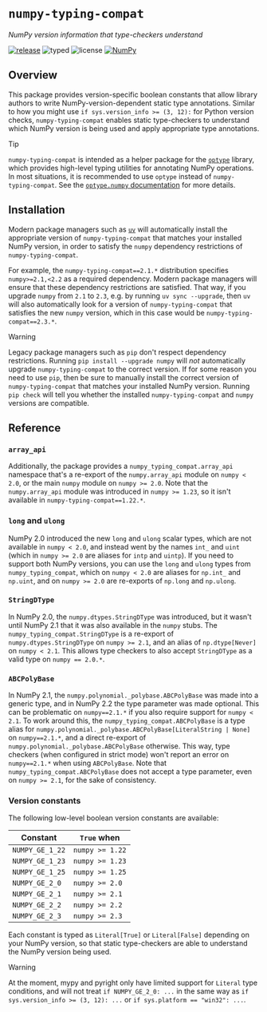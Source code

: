 # `numpy-typing-compat`

*NumPy version information that type-checkers understand*

[![release](https://img.shields.io/github/v/release/jorenham/numpy-typing-compat?style=flat-square&color=333)][RELEASES]
![typed](https://img.shields.io/pypi/types/numpy-typing-compat?style=flat-square&color=333)
![license](https://img.shields.io/github/license/jorenham/numpy-typing-compat?style=flat-square&color=333)
[![NumPy](https://img.shields.io/badge/NumPy-013243?logo=NumPy&style=flat-square&logoColor=4D77CF&color=333)][NP]

## Overview

This package provides version-specific boolean constants that allow library authors to
write NumPy-version-dependent static type annotations. Similar to how you might use
`if sys.version_info >= (3, 12):` for Python version checks, `numpy-typing-compat`
enables static type-checkers to understand which NumPy version is being used and apply
appropriate type annotations.

> [!TIP]
> `numpy-typing-compat` is intended as a helper package for the [`optype`][OP] library,
> which provides high-level typing utilities for annotating NumPy operations.
> In most situations, it is recommended to use `optype` instead of
> `numpy-typing-compat`. See the [`optype.numpy` documentation][ONP] for more details.

## Installation

Modern package managers such as [`uv`](https://github.com/astral-sh/uv) will
automatically install the appropriate version of `numpy-typing-compat` that matches your
installed NumPy version, in order to satisfy the `numpy` dependency restrictions of
`numpy-typing-compat`.

For example, the `numpy-typing-compat==2.1.*` distribution specifies `numpy>=2.1,<2.2`
as a required dependency. Modern package managers will ensure that these dependency
restrictions are satisfied. That way, if you upgrade `numpy` from `2.1` to `2.3`, e.g.
by running `uv sync --upgrade`, then `uv` will also automatically look for a version of
`numpy-typing-compat` that satisfies the new `numpy` version, which in this case
would be `numpy-typing-compat==2.3.*`.

> [!WARNING]
> Legacy package managers such as `pip` don't respect dependency restrictions.
> Running `pip install --upgrade numpy` will *not* automatically upgrade
> `numpy-typing-compat` to the correct version. If for some reason you need to use `pip`,
> then be sure to manually install the correct version of `numpy-typing-compat` that
> matches your installed NumPy version. Running `pip check` will tell you whether the
> installed `numpy-typing-compat` and `numpy` versions are compatible.

## Reference

### `array_api`

Additionally, the package provides a `numpy_typing_compat.array_api` namespace that's a
re-export of the `numpy.array_api` module on `numpy < 2.0`, or the main `numpy` module
on `numpy >= 2.0`. Note that the `numpy.array_api` module was introduced in
`numpy >= 1.23`, so it isn't available in `numpy-typing-compat==1.22.*`.

### `long` and `ulong`

NumPy 2.0 introduced the new `long` and `ulong` scalar types, which are not available in
`numpy < 2.0`, and instead went by the names `int_` and `uint` (which in `numpy >= 2.0`
are aliases for `intp` and `uintp`).
If you need to support both NumPy versions, you can use the `long` and `ulong` types
from `numpy_typing_compat`, which on `numpy < 2.0` are aliases for `np.int_` and
`np.uint`, and on `numpy >= 2.0` are re-exports of `np.long` and `np.ulong`.

### `StringDType`

In NumPy 2.0, the `numpy.dtypes.StringDType` was introduced, but it wasn't until
NumPy 2.1 that it was also available in the `numpy` stubs. The
`numpy_typing_compat.StringDType` is a re-export of `numpy.dtypes.StringDType` on
`numpy >= 2.1`, and an alias of `np.dtype[Never]` on `numpy < 2.1`. This allows type
checkers to also accept `StringDType` as a valid type on `numpy == 2.0.*`.

### `ABCPolyBase`

In NumPy 2.1, the `numpy.polynomial._polybase.ABCPolyBase` was made into a generic type,
and in NumPy 2.2 the type parameter was made optional. This can be problematic on
`numpy==2.1.*` if you also require support for `numpy < 2.1`.
To work around this, the `numpy_typing_compat.ABCPolyBase` is a type alias for
`numpy.polynomial._polybase.ABCPolyBase[LiteralString | None]` on `numpy==2.1.*`, and
a direct re-export of `numpy.polynomial._polybase.ABCPolyBase` otherwise. This way,
type checkers (when configured in strict mode) won't report an error on `numpy==2.1.*`
when using `ABCPolyBase`. Note that `numpy_typing_compat.ABCPolyBase` does not accept a
type parameter, even on `numpy >= 2.1`, for the sake of consistency.

### Version constants

The following low-level boolean version constants are available:

| Constant        | `True` when     |
| --------------- | --------------- |
| `NUMPY_GE_1_22` | `numpy >= 1.22` |
| `NUMPY_GE_1_23` | `numpy >= 1.23` |
| `NUMPY_GE_1_25` | `numpy >= 1.25` |
| `NUMPY_GE_2_0`  | `numpy >= 2.0`  |
| `NUMPY_GE_2_1`  | `numpy >= 2.1`  |
| `NUMPY_GE_2_2`  | `numpy >= 2.2`  |
| `NUMPY_GE_2_3`  | `numpy >= 2.3`  |

Each constant is typed as `Literal[True]` or `Literal[False]` depending on your NumPy
version, so that static type-checkers are able to understand the NumPy version being
used.

> [!WARNING]
> At the moment, mypy and pyright only have limited support for `Literal` type conditions,
> and will not treat `if NUMPY_GE_2_0: ...` in the same way as
> `if sys.version_info >= (3, 12): ...` or `if sys.platform == "win32": ...`.

[RELEASES]: https://github.com/jorenham/numpy-typing-compat/releases
[NP]: https://github.com/numpy/numpy
[OP]: https://github.com/jorenham/optype
[ONP]: https://github.com/jorenham/optype#optypenumpy
